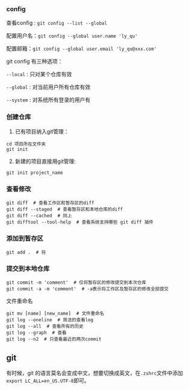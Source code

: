 ### config

查看config : `git config --list --global`

配置用户名：`git config --global user.name 'ly_qu'`

配置邮箱：`git config --global user.email 'ly_qu@xxx.com'`


git config 有三种选项：

`--local` : 只对某个仓库有效

`--global` : 对当前用户所有仓库有效

`--system` : 对系统所有登录的用户有

### 创建仓库

1. 已有项目纳入git管理：

```shell
cd 项目所在文件夹
git init
```

2. 新建的项目直接用git管理:

```shell
git init project_name
```



### 查看修改

```shell
git diff  # 查看工作区和暂存区的diff
git diff --staged  # 查看暂存区和本地仓库的diff
git diff --cached  # 同上
git difftool --tool-help  # 查看系统支持哪些 git diff 插件
```



### 添加到暂存区

```shell
git add .  # 将
```

### 提交到本地仓库

```shell
git commit -m 'comment'  # 仅将暂存区的修改提交到本次仓库
git commit -a -m 'comment'  # -a表示将工作区及暂存区的修改全部提交
```

文件重命名

```shell
git mv [name] [new_name]  # 文件重命名
git log --oneline  # 简洁的查看log
git log --all  # 查看所有的历史
git log --graph  # 查看
git log --n2  # 只查看最近的两次commit
```

## git

有时候，git 的语言莫名会变成中文，想要切换成英文，在`.zshrc`文件中添加`export LC_ALL=en_US.UTF-8`即可。
